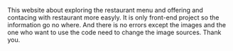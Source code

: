 This website about exploring the restaurant menu and offering and contacing with restaurant more easyly.
It is only front-end project so the information go no where.
And there is no errors except the images and the one who want to use the code need to change the image sources.
Thank you.
